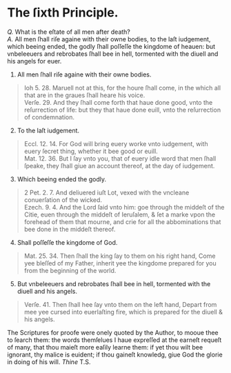 # The ſixth Principle.

*Q.* What is the eſtate of all men after death?  
*A.* All men ſhall riſe againe with their owne bodies, to the laſt iudgement, which beeing ended, the godly ſhall poſſeſſe the kingdome of heauen: but vnbeleeuers and rebrobates ſhall bee in hell, tormented with the diuell and his angels for euer.

1. All men ſhall riſe againe with their owne bodies.
  > Ioh 5. 28. Maruell not at this, for the houre ſhall come, in the which all that are in the graues ſhall heare his voice.  
  > Verſe. 29. And they ſhall come forth that haue done good, vnto the reſurrection of life: but they that haue done euill, vnto the reſurrection of condemnation.
2. To the laſt iudgement.
  > Eccl. 12. 14. For God will bring euery worke vnto iudgement, with euery ſecret thing, whether it bee good or euill.  
  > Mat. 12. 36. But I ſay vnto you, that of euery idle word that men ſhall ſpeake, they ſhall giue an account thereof, at the day of iudgement.
3. Which beeing ended the godly.
  > 2 Pet. 2. 7. And deliuered iuſt Lot, vexed with the vncleane conuerſation of the wicked.  
  > Ezech. 9. 4. And the Lord ſaid vnto him: goe through the middeſt of the Citie, euen through the middeſt of Ieruſalem, & ſet a marke vpon the forehead of them that mourne, and crie for all the abbominations that bee done in the middeſt thereof.
4. Shall poſſeſſe the kingdome of God.
  > Mat. 25. 34. Then ſhall the king ſay to them on his right hand, Come yee bleſſed of my Father, inherit yee the kingdome prepared for you from the beginning of the world.
5. But vnbeleeuers and rebrobates ſhall bee in hell, tormented with the diuell and his angels.
  > Verſe. 41. Then ſhall hee ſay vnto them on the left hand, Depart from mee yee cursed into euerlaſting fire, which is prepared for the diuell & his angels.

The Scriptures for proofe were onely quoted by the Author, to mooue thee to ſearch them: the words themſelues I haue expreſſed at the earneſt requeſt of many, that thou maieſt more eaſily learne them: if yet thou wilt bee ignorant, thy malice is euident; if thou gaineſt knowledg, giue God the glorie in doing of his will. *Thine* T.S.